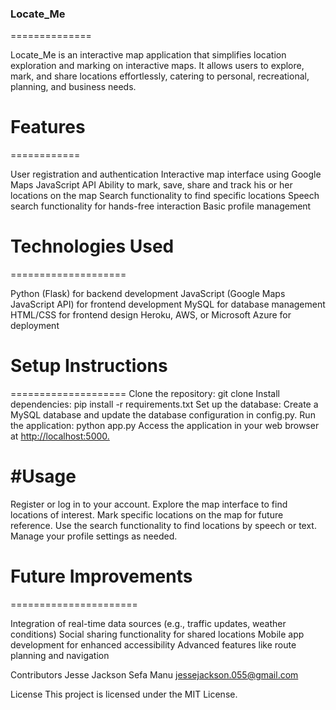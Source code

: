 ### Locate_Me
==============

Locate_Me is an interactive map application that simplifies location exploration and marking on interactive maps. It allows users to explore, mark, and share locations effortlessly, catering to personal, recreational, planning, and business needs.

# Features
============

User registration and authentication
Interactive map interface using Google Maps JavaScript API
Ability to mark, save, share and track his or her locations on the map
Search functionality to find specific locations
Speech search functionality for hands-free interaction
Basic profile management

# Technologies Used
====================

Python (Flask) for backend development
JavaScript (Google Maps JavaScript API) for frontend development
MySQL for database management
HTML/CSS for frontend design
Heroku, AWS, or Microsoft Azure for deployment

# Setup Instructions
====================
Clone the repository: git clone 
Install dependencies: pip install -r requirements.txt
Set up the database:
Create a MySQL database and update the database configuration in config.py.
Run the application: python app.py
Access the application in your web browser at <http://localhost:5000.>

#Usage
=========

Register or log in to your account.
Explore the map interface to find locations of interest.
Mark specific locations on the map for future reference.
Use the search functionality to find locations by speech or text.
Manage your profile settings as needed.

# Future Improvements
======================

Integration of real-time data sources (e.g., traffic updates, weather conditions)
Social sharing functionality for shared locations
Mobile app development for enhanced accessibility
Advanced features like route planning and navigation

Contributors
Jesse Jackson Sefa Manu jessejackson.055@gmail.com

License
This project is licensed under the MIT License.